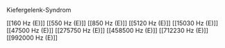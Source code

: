 Kiefergelenk-Syndrom

[[160 Hz (E)]]
[[550 Hz (E)]]
[[850 Hz (E)]]
[[5120 Hz (E)]]
[[15030 Hz (E)]]
[[47500 Hz (E)]]
[[275750 Hz (E)]]
[[458500 Hz (E)]]
[[712230 Hz (E)]]
[[992000 Hz (E)]]